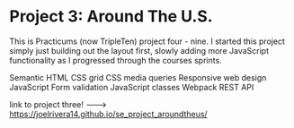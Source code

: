 # Project 3: Around The U.S.

This is Practicums (now TripleTen) project four - nine. I started this project simply just building out the layout first, slowly adding more JavaScript functionality as I progressed through the courses sprints.

Semantic HTML
CSS grid
CSS media queries
Responsive web design
JavaScript
Form validation
JavaScript classes
Webpack
REST API

link to project three! ---> https://joelrivera14.github.io/se_project_aroundtheus/
